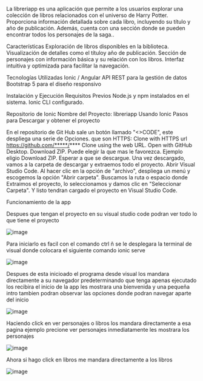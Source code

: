 La libreriapp es una aplicación que permite a los usuarios explorar una colección de libros relacionados con el universo de Harry Potter. Proporciona información detallada sobre cada libro, incluyendo su título y año de publicación. Además, cuenta con una sección donde se pueden encontrar todos los personajes de la saga..

Características
Exploración de libros disponibles en la biblioteca.
Visualización de detalles como el títuloy año de publicación.
Sección de personajes con información básica y su relación con los libros.
Interfaz intuitiva y optimizada para facilitar la navegación.

Tecnologías Utilizadas
Ionic / Angular
API REST para la gestión de datos
Bootstrap 5 para el diseño responsivo

Instalación y Ejecución Requisitos Previos
Node.js y npm instalados en el sistema.
Ionic CLI configurado.






Repositorio de Ionic Nombre del Proyecto: libreriapp Usando Ionic Pasos para Descargar y obtener el proyecto

En el repositorio de Git Hub sale un botón llamado "<>CODE", este despliega una serie de Opciones.
que son 
HTTPS:
Clone with HTTPS url
https://github.com/*****/****
Clone using the web URL.
Open with GitHub Desktop.
Download ZIP.
Puede elegir la que mas le favorezca.
Ejemplo eligio Download ZIP.
Esperar a que se descargue.
Una vez descargado, vamos a la carpeta de descargar y extraemos todo el proyecto.
Abrir Visual Studio Code.
Al hacer clic en la opción de "archivo", despliega un menú y escogemos la opción "Abrir carpeta".
Buscamos la ruta o espacio donde Extraimos el proyecto, lo seleccionamos y damos clic en "Seleccionar Carpeta".
Y listo tendran cargado el proyecto en Visual Studio Code.







Funcionamiento de la app

Despues que tengan el proyecto en su visual studio code podran ver todo lo que tiene el proyecto

![image](https://github.com/user-attachments/assets/3f3bd2ba-75bf-494c-9859-ff2c6b79c476)

Para iniciarlo es facil con el comando ctrl ñ se le desplegara la terminal de visual donde colocara el siguiente comando ionic serve

![image](https://github.com/user-attachments/assets/ebe29231-180f-4e04-bf72-3f7ec0d7c549)

 Despues de esta inicioado el programa desde visual los mandara directamente a su navegador predeterminando que tenga apenas ejecutado los recibira el inicio de la app les mostrara una bienvenida y una pequeña intro tambien podran observar las opciones donde podran navegar aparte del inicio
 
 ![image](https://github.com/user-attachments/assets/34f651b5-ecad-48fa-9b28-9c7a8dd7173c) 


Haciendo click en ver personajes o libros los mandara directamente a esa pagina ejemplo precione ver personajes inmediatamente les mostrara los personajes 

![image](https://github.com/user-attachments/assets/1e8762bb-f607-4e51-8f63-2101945818e5)

Ahora si hago click en libros me mandara directamente a los libros

![image](https://github.com/user-attachments/assets/55d4a03d-34bb-4cb4-9150-b17faa727ad6)


 


